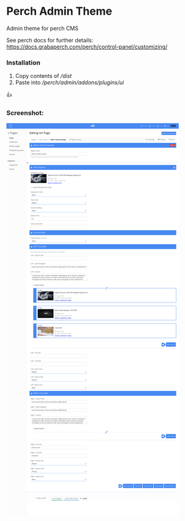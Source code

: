 # Perch Admin Theme
Admin theme for perch CMS

See perch docs for further details:
https://docs.grabaperch.com/perch/control-panel/customizing/

### Installation

1. Copy contents of */dist*
2. Paste into */perch/admin/addons/plugins/ui*

:+1:

### Screenshot:

![Alt text](/screenshot.png?raw=true "Perch Admin Theme")
